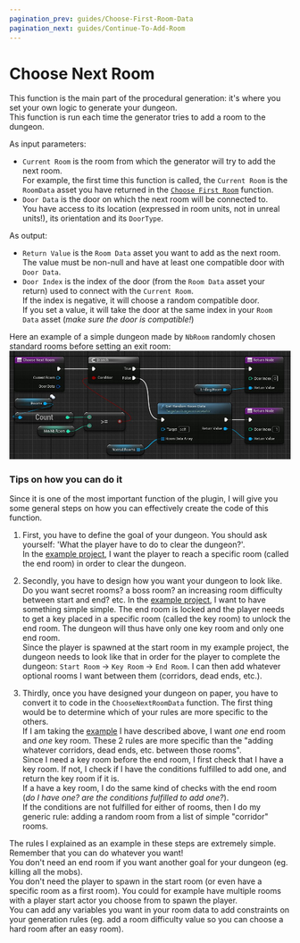 ```yaml
---
pagination_prev: guides/Choose-First-Room-Data
pagination_next: guides/Continue-To-Add-Room
---
```


# Choose Next Room

This function is the main part of the procedural generation: it's where you set your own logic to generate your dungeon.\
This function is run each time the generator tries to add a room to the dungeon.

As input parameters:
- `Current Room` is the room from which the generator will try to add the next room.\
For example, the first time this function is called, the `Current Room` is the `RoomData` asset you have returned in the [`Choose First Room`](Choose-First-Room-Data.md) function.
- `Door Data` is the door on which the next room will be connected to.\
You have access to its location (expressed in room units, not in unreal units!), its orientation and its `DoorType`.

As output:
- `Return Value` is the `Room Data` asset you want to add as the next room. The value must be non-null and have at least one compatible door with `Door Data`.
- `Door Index` is the index of the door (from the `Room Data` asset your return) used to connect with the `Current Room`.\
If the index is negative, it will choose a random compatible door.\
If you set a value, it will take the door at the same index in your `Room Data` asset (*make sure the door is compatible!*)

Here an example of a simple dungeon made by `NbRoom` randomly chosen standard rooms before setting an exit room:\
![](Images/ChooseNextRoomData.jpg)

### Tips on how you can do it

Since it is one of the most important function of the plugin, I will give you some general steps on how you can effectively create the code of this function.

1. First, you have to define the goal of your dungeon. You should ask yourself: 'What the player have to do to clear the dungeon?'.\
In the [example project][1], I want the player to reach a specific room (called the end room) in order to clear the dungeon.

2. Secondly, you have to design how you want your dungeon to look like.\
Do you want secret rooms? a boss room? an increasing room difficulty between start and end? etc.
In the [example project][1], I want to have something simple simple.
The end room is locked and the player needs to get a key placed in a specific room (called the key room) to unlock the end room.
The dungeon will thus have only one key room and only one end room.\
Since the player is spawned at the start room in my example project, the dungeon needs to look like that in order for the player to complete the dungeon: `Start Room` -> `Key Room` -> `End Room`.
I can then add whatever optional rooms I want between them (corridors, dead ends, etc.).

3. Thirdly, once you have designed your dungeon on paper, you have to convert it to code in the `ChooseNextRoomData` function.
The first thing would be to determine which of your rules are more specific to the others.\
If I am taking the [example][1] I have described above, I want *one* end room and *one* key room.
These 2 rules are more specific than the "adding whatever corridors, dead ends, etc. between those rooms".\
Since I need a key room before the end room, I first check that I have a key room.
If not, I check if I have the conditions fulfilled to add one, and return the key room if it is.\
If a have a key room, I do the same kind of checks with the end room (*do I have one? are the conditions fulfilled to add one?*).\
If the conditions are not fulfilled for either of rooms, then I do my generic rule: adding a random room from a list of simple "corridor" rooms.

The rules I explained as an example in these steps are extremely simple.\
Remember that you can do whatever you want!\
You don't need an end room if you want another goal for your dungeon (eg. killing all the mobs).\
You don't need the player to spawn in the start room (or even have a specific room as a first room).
You could for example have multiple rooms with a player start actor you choose from to spawn the player.\
You can add any variables you want in your room data to add constraints on your generation rules (eg. add a room difficulty value so you can choose a hard room after an easy room).

[1]: https://github.com/BenPyton/DungeonExample
